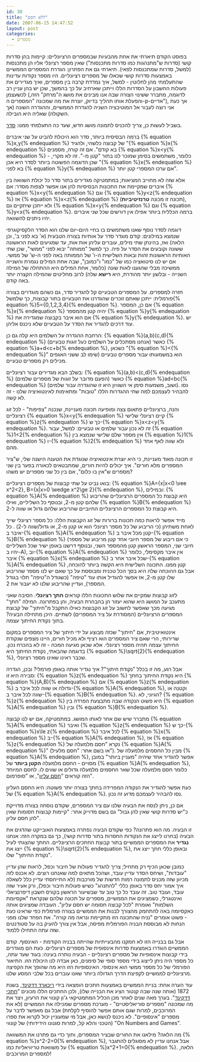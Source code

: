 ```yaml
---
id: 30
title: "ללא חסם"
date: 2007-06-15 14:47:52
layout: post
categories: 
  - מספרים
---
```

בפוסט הקודם תיארתי את אחת מהבעיות שבמספרים הרציונליים: קיימות בהן סדרות קושי (סדרות ש"מתנהגות כמו סדרות מתכנסות") שאין מספר רציונלי אליו הן מתכנסות (למשל, סדרות שמתכנסות לפאי). תיארתי גם את הפתרון: הגדרת המספרים הממשיים באמצעות סדרות קושי שכאלו של מספרים רציונליים. היו מספר נקודות עדינות שהתעלמתי מהן לחלוטין - למשל, איך נמדדת קרבה בין מספרים, ואיך מגדירים את פעולות החשבון על הסדרות הללו וייתכן שארחיב על כך בהמשך, שכן יש בהן עניין רב לכשעצמן (לדוגמה, מתברר ששינוי הצורה שבה אנו מבינים את מושג ה"מרחק" הזה, והפעלת אותו תהליך בדיוק, יוצרת את מה שמכונה "המספרים ה-p-אדיים"), אך כעת אני רוצה לעבור אל המוטיבציה השניה להגדרת הממשיים, וההגדרה השונה (אך השקולה) שאליה היא הובילה.

בשביל לעשות כן, צריך להכניס לתמונה מושג חדש, שעד כה התעלמתי ממנו: <a href="http://he.wikipedia.org/wiki/%D7%A1%D7%93%D7%A8_%D7%97%D7%9C%D7%A7%D7%99">סדר</a>.

ברמה הבסיסית ביותר, סדר הוא היכולת להביט על שני איברים {% equation %}x,y{% endequation %} של קבוצה כלשהי, ולהגיד "{% equation %}x{% endequation %} בא קודם". אם זה קורה, מסמנים {% equation %}x&lt;y{% endequation %} - כלומר, משתמשים בסימן שמוכר לנו בתור "קטן מ-". זה לא מקרי, שכן הדוגמה הפשוטה ביותר לסדר היא אכן "{% equation %}x{% endequation %} בא לפני {% equation %}y{% endequation %} אם ערכו המספרי קטן יותר".

אלא שזה לא מחוייב המציאות; במתמטיקה מגדירים בתור סדר כל יכולת השוואה בין איברים שמקיימת את התכונות הבסיסיות להן אנו אפשר לצפות מסדר: אם {% equation %}x&lt;y{% endequation %} וגם {% equation %}y&lt;z{% endequation %} אז {% equation %}x&lt;z{% endequation %} (תכונה זו מכונה <strong>טרנזיטיביות</strong>), ולא ייתכן שיתקיים גם {% equation %}x&lt;y{% endequation %} וגם {% equation %}y&lt;x{% endequation %}. ברמה הכללית ביותר אפילו אין דורשים שכל שני איברים יהיו ניתנים להשוואה.

דוגמה לסדר נוסף שאנו משתמשים בו בחיי היום-יום שלנו הוא הסדר הלקסיקוגרפי שנמצא במילונים: קודם מוגדר סדר על אותיות בצורה הטבעית (א' בא לפני ב', וכן הלאה) ואז, בהינתן שתי מילים, עוברים עליהן אות אות, עד שמגיעים לאות הראשונה ששונה וקובעים את הסדר על פיה. כך למשל "ממותה" יבוא לפני "ממשי", שכן שתי האותיות הראשונות זהות ובאות השלישית ה-ו' של הממותה באה לפני ה-ש' של ממשי. אם יש לנו סיטואציה כמו של "כמו" ו"כמובן", שבה אחת המילים נגמרת והשנייה ממשיכה מבלי שהגענו לאות שונה (כלומר, אחת המילים היא ההתחלה של המילה השנייה - ובלשון יותר מהודרת, היא <strong>רישא</strong> שלה) לרוב מחליטים שהמילה הקצרה יותר באה קודם.

חזרה למספרים. על המספרים הטבעיים קל להגדיר סדר, גם כשהם מוגדרים בצורה פורמלית: ייתכן שאתם זוכרים שהגדרנו את הטבעיים בתור קבוצות, כך שלמשל{% equation %}5=\{0,1,2,3,4\}{% endequation %}. אם כן, המספר {% equation %}x{% endequation %} יהיה קטן מהמספר {% equation %}y{% endequation %} אם הוא איבר בקבוצה שמגדירה את {% equation %}y{% endequation %}. יש עוד דרכים להגדיר את הסדר על הטבעיים שלא ניכנס אליהן.

הרחבת ההגדרה על השלמים היא קלה גם כן: {% equation %}(a,b)(c,d){% endequation %} (אנחנו מסתכלים על השלמים כעל זוגות טבעיים) כאשר {% equation %}a+d&lt;c+b{% endequation %}, כשכאן "{% equation %}&lt;{% endequation %}"  הוא במשמעותו עבור מספרים טבעיים (שימו לב ששני האגפים מכילים רק מספרים טבעיים.

בשלב הבא מגדירים עבור רציונליים: {% equation %}(a,b)&lt;(c,d){% endequation %} (הפעם מדובר על זוגות של מספרים שלמים) כאשר {% equation %}ad&lt;bc{% endequation %} (ושוב, משמעות סימן אי השוויון היא זו שהוגדרה עבור שלמים). נסו להבהיר לעצמכם למה שתי ההגדרות הללו "טובות" ומתאימות לאינטואיציה שלנו - זה לא קשה.

והנה, ברציונליים פתאום צצה ומופיעה תכונה מעניינת, שנכנה "צפיפות" - לכל זוג רציונליים {% equation %}x&lt;y{% endequation %} קיים רציונלי שלישי {% equation %}z{% endequation %} כך ש-{% equation %}x&lt;z&lt;y{% endequation %}. זה לא נכון עבור שלמים או טבעיים: למשל, עבור {% equation %}1&lt;2{% endequation %} אין מספר שלם שלישי שנמצא בין {% equation %}1{% endequation %} ו-{% equation %}2{% endequation %} ולא שווה לאף אחד מהם.

זו תכונה מאוד מעניינת, כי היא יוצרת אינטואיציה שנוגדת את הטענה הישנה שלי, ש"ציר המספרים מלא חורים". איך יכולים להיות חורים, שמתבטאים לכאורה בפער בין שני מספרים ש"אין בו כלום", אם בין כל שני מספרים יש משהו?

בואו נביט על שתי קבוצות של מספרים רציונליים: {% equation %}A=\{x|x&lt;0 \vee x^2&lt;2\}, B=\{x|x&gt;0 \wedge x^2\ge 2\}{% endequation %}, ובמילים: {% equation %}A{% endequation %} היא קבוצת כל המספרים הרציונליים שהריבוע שלהם קטן מ-2, ובנוסף כל השליליים, ואילו {% equation %}B{% endequation %} היא קבוצת כל המספרים הרציונליים החיוביים שהריבוע שלהם גדול או שווה ל-2.

מייד אפשר לראות כמה תכונות ברורות של זוג הקבוצות הללו: כל מספר רציונלי שייך לאחת משתיהן (כי הריבוע של כל מספר רציונלי הוא או קטן מ-2, או גדול/שווה ל-2) . כל איבר ב-{% equation %}A{% endequation %} קטן מכל איבר ב-{% equation %}B{% endequation %} (כי אם ריבוע של מספר חיובי אחד קטן מריבוע של מספר חיובי שני, המספר הראשון קטן מהמספר השני, ובנוסף דרשנו באופן ישיר שכל השליליים יהיו ב-A), וב-{% equation %}A{% endequation %} אין איבר מקסימלי, כלומר איבר {% equation %}x{% endequation %} שכל איבר אחר ב-{% equation %}A{% endequation %} קטן ממנו. התכונה השלישית היא הקשה ביותר להוכחה, אבל גם ההוכחה שלה היא בסך הכל טכנית ומבוססת על כך שאם יש לנו מספר שהריבוע שלו קטן מ-2, אז אפשר להגדיל אותו עוד "טיפה" (כשגודל ה"טיפה" תלוי בגודל המספר), ועדיין שהריבוע שלנו לא יעבור את 2.

לזוג קבוצות שמקיים את שלוש התכונות הללו קוראים <strong>חתך רציונלי</strong>. הסיבה שאני מתעכב על המושג היא שהוא יעזור הן בהבהרת הבעיה, והן בפתרונה. המילה "חתך" מגיעה מכך שאפשר לחשוב על זוג הקבוצות כאילו התקבל מ"חיתוך" של קבוצת המספרים הרציונליים (המסודרת על ציר המספרים) לשתיים. היכן מתחילה הבעיה? בתוך נקודת החיתוך עצמה.

אינטואיטיבית, אם "חיתוך" שכזה מבוצע על ידי חיתוך של ציר המספרים במקום שרירותי, הרי שאם ציר המספרים הוא רציף ולא מכיל חורים, היינו מצפים שנקודת החיתוך עצמה תהיה מספר רציונלי. אלא שכאן מגיעה המכה - זה לא בהכרח נכון. בדוגמה שהבאתי, נקודת החיתוך היא {% equation %}\sqrt{2}{% endequation %}, שכבר ראינו שאינו מספר רציונלי.

אבל רגע, מה זו בכלל "נקודת חיתוך"? איך נגדיר אותה באופן פורמלי? ובכן, הגדרה סבירה היא זו: {% equation %}z{% endequation %} היא נקודת החיתוך בחתך {% equation %}(A,B){% endequation %} אם {% equation %}z{% endequation %} גדולה או שווה לכל איבר ב-{% equation %}A{% endequation %}, וקטנה או שווה לכל איבר ב-{% equation %}B{% endequation %}. הגיוני, לא? {% equation %}z{% endequation %} היא פשוט הנקודה שבה מתבצעת הפרדה בין {% equation %}A{% endequation %} ובין {% equation %}B{% endequation %}.

מתברר שיש שם אחר לאותו המושג. במתמטיקה, אם יש לנו קבוצה {% equation %}A{% endequation %} ואיבר {% equation %}z{% endequation %} כך ש-{% equation %}x\le z{% endequation %} לכל איבר {% equation %}x{% endequation %} ב-{% equation %}A{% endequation %}, אז {% equation %}z{% endequation %} נקרא "חסם מלמעלה של {% equation %}A{% endequation %}" (או בשם אחר: "חסם מלעיל"). מבין כל החסמים מלמעלה של {% equation %}A{% endequation %}, אפשר להגדיר אחד שיהיה "מעניין ביותר" במובן מסויים - החסם מלמעלה <strong>הקטן  ביותר</strong> של {% equation %}A{% endequation %}, כלומר חסם מלמעלה שכל שאר החסמים מלמעלה גדולים או שווים לו. לחסם המיוחד הזה קוראים "<a href="http://he.wikipedia.org/wiki/%D7%97%D7%A1%D7%9D_%D7%9E%D7%9C%D7%A2%D7%99%D7%9C">חסם עליון</a>", או "סופרמום".

כעת אפשר להגדיר את הנקודה המפרידה בחתך בצורה יותר פשוטה: היא החסם העליון של {% equation %}A{% endequation %}. נסו להבהיר לעצמכם מדוע זה נכון.

אם כן, ניתן לנסח את הבעיה שלנו עם ציר המספרים, שקודם נוסחה בצורה מדוייקת כ"יש סדרות קושי שאין להן גבול" גם בשם מדוייק אחר: "קיימות קבוצות חסומות שאין להן חסם עליון".

זו הבעיה. מה הוא פתרונה? כפי שקודם הבעיה נפתרה באמצעות האובייקט שהדגים את הבעיה (בחרנו לייצג את הנקודות החסרות בתור סדרות קושי), כך גם במקרה הזה: אנחנו <strong>נגדיר</strong> את המספרים הממשיים בתור קבוצת החתכים הרציונליים. החתך שהצגתי לעיל ייצג את {% equation %}\sqrt{2}{% endequation %}, ובאופן כללי חתך ייצג את "נקודת החיתוך" שלו.

כמובן שכאן הכיף רק מתחיל; צריך להגדיר פעולות של חיבור וכפל, לראות שהן עדיין "עובדות", ושיחס הסדר עדיין עובד, ושהכל מתאים למה שאנחנו רוצים. לא אכנס לזה מכיוון שזה מכניס לתמונה רמות חדשות של מורכבות (לא התייחסתי עדיין כלל לשאלה איך אמור יחס סדר באופן כללי "להתנהג" כשיש פעולות חיבור וכפל), ורק אעיר שזה עובד, ועובד טוב. זה עובד כל כך טוב עד שבשיעור הראשון בקורס חשבון דיפרנציאלי ואינטגרלי, כשמציגים את הממשיים, מספרים על תכונה שלהם שנקראת "אקסיומת השלמות" ואומרת "לכל קבוצה חסומה יש חסם עליון". העובדה שמציגים אותה כאקסיומה באה להתחמק מהצורך לבנות את הממשיים בצורה פורמלית כפי שראינו כעת - פשוט אומרים "נניח שהתכונה הזו מתקיימת ונראה מה קורה". את הפחד שלנו מפני הנחות לא מבוססת הבניה הפורמלית מפיסה, אבל אין צורך להעיק בה על סטודנטים שזה עתה התחילו ללמוד.

אבל גם בבנייה הזו לא חמקנו מהבעייתיות שהייתה בבניה הקודמת - האינסוף. קודם הממשיים הוגדרו באמצעות סדרות אינסופית של מספרים רציונליים. כעת הם מוגדרים בידי קבוצות אינסופיות של מספרים רציונליים - הבעיה נותרה בעינה: בעוד שעד עתה, כל מספר היה ניתן לייצוג בידי מספר סופי של סימנים, כאן אבדה לנו היכולת הזו. התיאור הפורמלי של כל מספר ממשי הוא אינסופי. האינסופיות הזו היא מה שהופך את הקפיצה מרציונליים לממשיים לקפיצת הדרך הגדולה ביותר שאנו עוברים בכל שלבי המסע שלנו.

עוד הערה אחת: בניית הממשיים באמצעות חתכים הומצאה בידי <a href="http://he.wikipedia.org/wiki/%D7%A8%D7%99%D7%9B%D7%90%D7%A8%D7%93_%D7%93%D7%93%D7%A7%D7%99%D7%A0%D7%93">ריכארד דדקינד</a>, בשנת 1872 (אותה שנה שבה קנטור הציג את הבנייה שלו), ולכן החתכים הללו מכונים "<a href="http://he.wikipedia.org/wiki/%D7%97%D7%AA%D7%9B%D7%99_%D7%93%D7%93%D7%A7%D7%99%D7%A0%D7%93">חתכי דדקינד</a>". בערך מאה שנים לאחר מכן הכליל המתמטיקאי ג'ון קונווי את הרעיון, ויצר את מה שמכונה "מספרים סוריאליסטיים" - מערכת מספרים שמכילה את הממשיים (לא את המרוכבים, למרות שגם אותם אפשר להוסיף לקלחת)   אבל גם מאפשר לדבר על מספרים "אינסופיים". לא ניכנס לנושא כאן, אבל מי שמעוניין יכול לקרוא את ספרו (הטכני והלא קל, למרות סגנונו הידידותי) של קונווי "On Numbers and Games".

מה הלאה? מילאנו את החורים שבציר המספרים, ותוך כדי גם פתרנו את המשוואה {% equation %}x^2-2=0{% endequation %}, אבל אנחנו עדיין לא מסוגלים להתגבר על משוואות טריוויאליות כמו {% equation %}x^2+1=0{% endequation %}. הלאה, למספרים המרוכבים!
